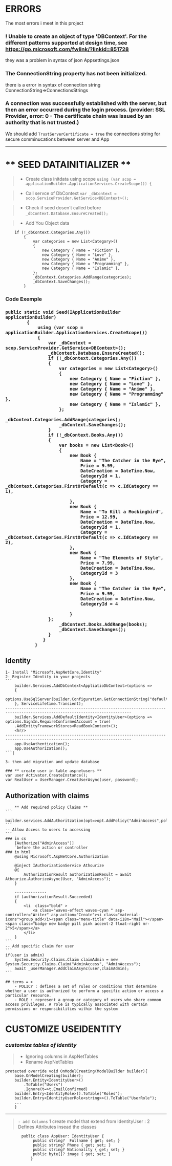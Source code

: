 # ERRORS
The most errors i meet in this project
### ! Unable to create an object of type 'DBContext'. For the different patterns supported at design time, see https://go.microsoft.com/fwlink/?linkid=851728
they was a problem in syntax of json Appsettings.json 

### The ConnectionString property has not been initialized.
there is a error in syntax of connection string ConnectionString=>ConnectionsStrings 

### A connection was successfully established with the server, but then an error occurred during the login process. (provider: SSL Provider, error: 0 - The certificate chain was issued by an authority that is not trusted.)
We should add ` TrustServerCertificate = true ` the connections string for secure comminucations between server and App



<hr> 

# ** SEED DATAINITIALIZER **
> - Create class initdata using scope
``` using (var scop = applicationBuilder.ApplicationServices.CreateScope()) { ``` 

> - Call servce of DbContext 
` var _dbContext = scop.ServiceProvider.GetService<DBContext>(); `

> - Check if seed dosen't called before 
` _dbContext.Database.EnsureCreated(); `

> - Add You Object data 
```
    if (!_dbContext.Categories.Any())
        {
            var categories = new List<Category>()
            {
                new Category { Name = "Fiction" },
                new Category { Name = "Love" },
                new Category { Name = "Anime" },
                new Category { Name = "Programming" },
                new Category { Name = "Islamic" },
            };
            _dbContext.Categories.AddRange(categories);
            _dbContext.SaveChanges();
        }
```

<h3> Code Exemple <h3>

```
public static void Seed(IApplicationBuilder applicationBuilder)
        {
            using (var scop = applicationBuilder.ApplicationServices.CreateScope())
            {
                var _dbContext = scop.ServiceProvider.GetService<DBContext>();
                _dbContext.Database.EnsureCreated();
                if (!_dbContext.Categories.Any())
                {
                    var categories = new List<Category>()
                    {
                        new Category { Name = "Fiction" },
                        new Category { Name = "Love" },
                        new Category { Name = "Anime" },
                        new Category { Name = "Programming" },
                        new Category { Name = "Islamic" },
                    };
                    _dbContext.Categories.AddRange(categories);
                    _dbContext.SaveChanges();
                }
                if (!_dbContext.Books.Any())
                {
                    var books = new List<Book>()
                    {
                        new Book {
                            Name = "The Catcher in the Rye",
                            Price = 9.99,
                            DateCreation = DateTime.Now,
                            CategoryId = 1,
                            Category = _dbContext.Categories.FirstOrDefault(c => c.IdCategory == 1),

                        },
                        new Book {
                            Name = "To Kill a Mockingbird",
                            Price = 12.99,
                            DateCreation = DateTime.Now,
                            CategoryId = 1,
                            Category = _dbContext.Categories.FirstOrDefault(c => c.IdCategory == 2),
                        },
                        new Book {
                            Name = "The Elements of Style",
                            Price = 7.99,
                            DateCreation = DateTime.Now,
                            CategoryId = 3
                        },
                        new Book {
                            Name = "The Catcher in the Rye",
                            Price = 9.99,
                            DateCreation = DateTime.Now,
                            CategoryId = 4

                        }
                };
                    _dbContext.Books.AddRange(books);
                    _dbContext.SaveChanges();
                }
              }
           }
```
## Identity 

    1- Install "Microsoft.AspNetCore.Identity" 
    2- Register Identity in your projects
    ```
        builder.Services.AddDbContext<AppliatioDbContext>(options =>
        {
            options.UseSqlServer(builder.Configuration.GetConnectionString("default"));
        }, ServiceLifetime.Transient);
    -----------------------------------------------------------------------------------------------------------------------------
        builder.Services.AddDefaultIdentity<IdentityUser>(options => options.SignIn.RequireConfirmedAccount = true)
        .AddEntityFrameworkStores<ReadBookContext>();
        <hr/>
    -----------------------------------------------------------------------------------------------------------------------------
        app.UseAuthentication();
        app.UseAuthorization();
    ```|

    3- then add migration and update database

    ### ** create user in table aspnetusers **
    var user Activator.CreateInstance();
    var RealUser = UserManager.CreatUserAsync(user, password);


## Authorization with claims 
        ** Add required policy Claims ** 
    ```
        builder.services.AddAuthoritzation(opt=>opt.AddPolicy("AdminAccess",policy=>policy.RequireClaim("Admin","Admin"))
    ```
    -- Allow Access to users to accessing 
    ```
    ### in cs
        [Authorize("AdminAccess")]
        `before the action or controller
    ### in html
        @using Microsoft.AspNetCore.Authorization

        @inject IAuthorizationService Athourize
        @{
            AuthorizationResult authorizationResult = await Athourize.AuthorizeAsync(User, "AdminAccess");
        }

        --------------
        if (authorizationResult.Succeeded)
        {
            <li  class="bold" >
                <a class="waves-effect waves-cyan " asp-controller="Writer" asp-action="Create"><i class="material-icons">group_add</i><span class="menu-title" data-i18n="Mail"></span><span class="badge new badge pill pink accent-2 float-right mr-2">5</span></a>
            </li>                    
        }
    ```
    -- Add specific claim for user 
    ```
    if(user is admin)
        System.Security.Claims.Claim claimAdmin = new System.Security.Claims.Claim("AdminAccess", "AdminAccess");
        await _userManager.AddClaimAsync(user,claimAdmin);
    ```

    ## terms = >
        - POLICY : defines a set of rules or conditions that determine whether a user is authorized to perform a specific action or access a particular resource.
        - ROLE : represent a group or category of users who share common access privileges. A role is typically associated with certain permissions or responsibilities within the system


# CUSTOMIZE USEIDENTITY
### _customize tables of identity_
> - Ignoring columns in AspNetTables 
> - Rename AspNetTables 

    protected override void OnModelCreating(ModelBuilder builder){
        base.OnModelCreating(builder);
        builder.Entity<IdentityUser>()
            .ToTable("Users")
            .Ignore(t=>t.EmailConfirmed) 
        builder.Entry<IdentityRole>().ToTable("Roles");
        builder.Entry<IdentityUserRole<string>>().ToTable("UserRole");
        ... 
        }
        
        
--------------------
> ``` - add Columns ```
    1 create model that extend from IdentityUser :
    2 Defines Attributes insead the classes
       
       
           public class AppUser: IdentityUser {
                public string?  Fullname { get; set; }
                public string? Phone { get; set; }
                public string? Nationality { get; set; }
                public byte[]? image { get; set; }
               } 
    
